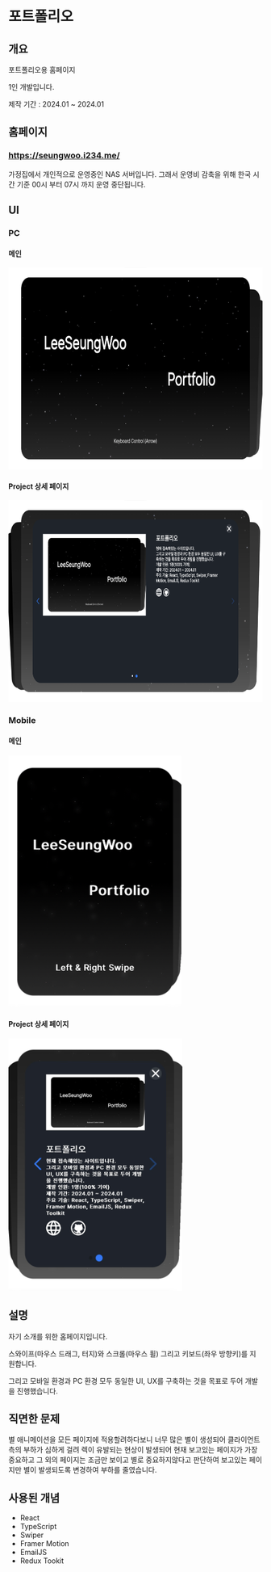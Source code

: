 # 포트폴리오

## 개요
포트폴리오용 홈페이지

1인 개발입니다.

제작 기간 : 2024.01 ~ 2024.01

## 홈페이지

### https://seungwoo.i234.me/
가정집에서 개인적으로 운영중인 NAS 서버입니다. 그래서 운영비 감축을 위해 한국 시간 기준 00시 부터 07시 까지 운영 중단됩니다.

## UI

### PC

#### 메인
<img src="https://github.com/seungwoo505/Portfolio/blob/main/mainScreen.png" height="400"/>

#### Project 상세 페이지
<img src="https://github.com/seungwoo505/Portfolio/blob/main/ProjectClick.png" height="400"/>

### Mobile

#### 메인
<img src="https://github.com/seungwoo505/Portfolio/blob/main/mainMobileScreen.png" height="500"/>

#### Project 상세 페이지
<img src="https://github.com/seungwoo505/Portfolio/blob/main/MobileProjectClick.png" height="500"/>

## 설명
자기 소개를 위한 홈페이지입니다.

스와이프(마우스 드래그, 터지)와 스크롤(마우스 휠) 그리고 키보드(좌우 방향키)를 지원합니다.

그리고 모바일 환경과 PC 환경 모두 동일한 UI, UX를 구축하는 것을 목표로 두어 개발을 진행했습니다.

## 직면한 문제
별 애니메이션을 모든 페이지에 적용할려하다보니 너무 많은 별이 생성되어 클라이언트 측의 부하가 심하게 걸려 렉이 유발되는 현상이 발생되어 현재 보고있는 페이지가 가장 중요하고 그 외의 페이지는 조금만 보이고 별로 중요하지않다고 판단하여 보고있는 페이지만 별이 발생되도록 변경하여 부하를 줄였습니다.

## 사용된 개념
- React
- TypeScript
- Swiper
- Framer Motion
- EmailJS
- Redux Tookit
